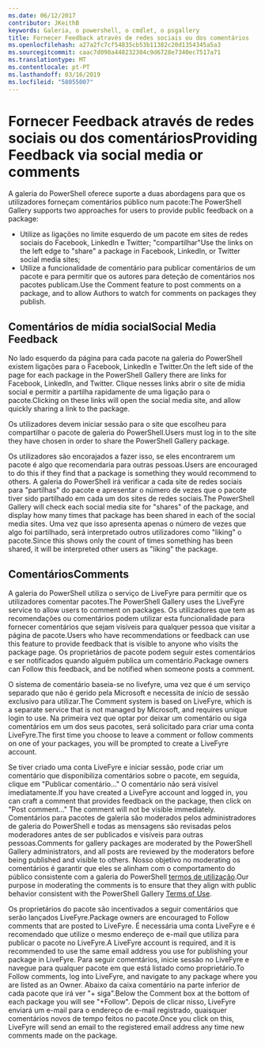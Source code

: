 ```yaml
---
ms.date: 06/12/2017
contributor: JKeithB
keywords: Galeria, o powershell, o cmdlet, o psgallery
title: Fornecer Feedback através de redes sociais ou dos comentários
ms.openlocfilehash: a27a2fc7cf54835cb53b11382c20d1354345a5a3
ms.sourcegitcommit: caac7d098a448232304c9d6728e7340ec7517a71
ms.translationtype: MT
ms.contentlocale: pt-PT
ms.lasthandoff: 03/16/2019
ms.locfileid: "58055007"
---
```

# <a name="providing-feedback-via-social-media-or-comments"></a><span data-ttu-id="14196-103">Fornecer Feedback através de redes sociais ou dos comentários</span><span class="sxs-lookup"><span data-stu-id="14196-103">Providing Feedback via social media or comments</span></span>

<span data-ttu-id="14196-104">A galeria do PowerShell oferece suporte a duas abordagens para que os utilizadores forneçam comentários público num pacote:</span><span class="sxs-lookup"><span data-stu-id="14196-104">The PowerShell Gallery supports two approaches for users to provide public feedback on a package:</span></span>

- <span data-ttu-id="14196-105">Utilize as ligações no limite esquerdo de um pacote em sites de redes sociais do Facebook, LinkedIn e Twitter; "compartilhar"</span><span class="sxs-lookup"><span data-stu-id="14196-105">Use the links on the left edge to "share" a package in Facebook, LinkedIn, or Twitter social media sites;</span></span>
- <span data-ttu-id="14196-106">Utilize a funcionalidade de comentário para publicar comentários de um pacote e para permitir que os autores para deteção de comentários nos pacotes publicam.</span><span class="sxs-lookup"><span data-stu-id="14196-106">Use the Comment feature to post comments on a package, and to allow Authors to watch for comments on packages they publish.</span></span>

## <a name="social-media-feedback"></a><span data-ttu-id="14196-107">Comentários de mídia social</span><span class="sxs-lookup"><span data-stu-id="14196-107">Social Media Feedback</span></span>

<span data-ttu-id="14196-108">No lado esquerdo da página para cada pacote na galeria do PowerShell existem ligações para o Facebook, LinkedIn e Twitter.</span><span class="sxs-lookup"><span data-stu-id="14196-108">On the left side of the page for each package in the PowerShell Gallery there are links for Facebook, LinkedIn, and Twitter.</span></span>
<span data-ttu-id="14196-109">Clique nesses links abrir o site de mídia social e permitir a partilha rapidamente de uma ligação para o pacote.</span><span class="sxs-lookup"><span data-stu-id="14196-109">Clicking on these links will open the social media site, and allow quickly sharing a link to the package.</span></span>

<span data-ttu-id="14196-110">Os utilizadores devem iniciar sessão para o site que escolheu para compartilhar o pacote de galeria do PowerShell.</span><span class="sxs-lookup"><span data-stu-id="14196-110">Users must log in to the site they have chosen in order to share the PowerShell Gallery package.</span></span>

<span data-ttu-id="14196-111">Os utilizadores são encorajados a fazer isso, se eles encontrarem um pacote é algo que recomendaria para outras pessoas.</span><span class="sxs-lookup"><span data-stu-id="14196-111">Users are encouraged to do this if they find that a package is something they would recommend to others.</span></span>
<span data-ttu-id="14196-112">A galeria do PowerShell irá verificar a cada site de redes sociais para "partilhas" do pacote e apresentar o número de vezes que o pacote tiver sido partilhado em cada um dos sites de redes sociais.</span><span class="sxs-lookup"><span data-stu-id="14196-112">The PowerShell Gallery will check each social media site for "shares" of the package, and display how many times that package has been shared in each of the social media sites.</span></span>
<span data-ttu-id="14196-113">Uma vez que isso apresenta apenas o número de vezes que algo foi partilhado, será interpretado outros utilizadores como "liking" o pacote.</span><span class="sxs-lookup"><span data-stu-id="14196-113">Since this shows only the count of times something has been shared, it will be interpreted other users as "liking" the package.</span></span>

## <a name="comments"></a><span data-ttu-id="14196-114">Comentários</span><span class="sxs-lookup"><span data-stu-id="14196-114">Comments</span></span>

<span data-ttu-id="14196-115">A galeria do PowerShell utiliza o serviço de LiveFyre para permitir que os utilizadores comentar pacotes.</span><span class="sxs-lookup"><span data-stu-id="14196-115">The PowerShell Gallery uses the LiveFyre service to allow users to comment on packages.</span></span>
<span data-ttu-id="14196-116">Os utilizadores que tem as recomendações ou comentários podem utilizar esta funcionalidade para fornecer comentários que sejam visíveis para qualquer pessoa que visitar a página de pacote.</span><span class="sxs-lookup"><span data-stu-id="14196-116">Users who have recommendations or feedback can use this feature to provide feedback that is visible to anyone who visits the package page.</span></span>
<span data-ttu-id="14196-117">Os proprietários de pacote podem seguir estes comentários e ser notificados quando alguém publica um comentário.</span><span class="sxs-lookup"><span data-stu-id="14196-117">Package owners can Follow this feedback, and be notified when someone posts a comment.</span></span>

<span data-ttu-id="14196-118">O sistema de comentário baseia-se no livefyre, uma vez que é um serviço separado que não é gerido pela Microsoft e necessita de início de sessão exclusivo para utilizar.</span><span class="sxs-lookup"><span data-stu-id="14196-118">The Comment system is based on LiveFyre, which is a separate service that is not managed by Microsoft, and requires unique login to use.</span></span>
<span data-ttu-id="14196-119">Na primeira vez que optar por deixar um comentário ou siga comentários em um dos seus pacotes, será solicitado para criar uma conta LiveFyre.</span><span class="sxs-lookup"><span data-stu-id="14196-119">The first time you choose to leave a comment or follow comments on one of your packages, you will be prompted to create a LiveFyre account.</span></span>

<span data-ttu-id="14196-120">Se tiver criado uma conta LiveFyre e iniciar sessão, pode criar um comentário que disponibiliza comentários sobre o pacote, em seguida, clique em "Publicar comentário..." O comentário não será visível imediatamente.</span><span class="sxs-lookup"><span data-stu-id="14196-120">If you have created a LiveFyre account and logged in, you can craft a comment that provides feedback on the package, then click on "Post comment..." The comment will not be visible immediately.</span></span>
<span data-ttu-id="14196-121">Comentários para pacotes de galeria são moderados pelos administradores de galeria do PowerShell e todas as mensagens são revisadas pelos moderadores antes de ser publicados e visíveis para outras pessoas.</span><span class="sxs-lookup"><span data-stu-id="14196-121">Comments for gallery packages are moderated by the PowerShell Gallery administrators, and all posts are reviewed by the moderators before being published and visible to others.</span></span>
<span data-ttu-id="14196-122">Nosso objetivo no moderating os comentários é garantir que eles se alinham com o comportamento do público consistente com a galeria do PowerShell [termos de utilização](https://www.powershellgallery.com/policies/Terms).</span><span class="sxs-lookup"><span data-stu-id="14196-122">Our purpose in moderating the comments is to ensure that they align with public behavior consistent with the PowerShell Gallery [Terms of Use](https://www.powershellgallery.com/policies/Terms).</span></span>

<span data-ttu-id="14196-123">Os proprietários do pacote são incentivados a seguir comentários que serão lançados LiveFyre.</span><span class="sxs-lookup"><span data-stu-id="14196-123">Package owners are encouraged to Follow comments that are posted to LiveFyre.</span></span>
<span data-ttu-id="14196-124">É necessária uma conta LiveFyre e é recomendado que utilize o mesmo endereço de e-mail que utiliza para publicar o pacote no LiveFyre.</span><span class="sxs-lookup"><span data-stu-id="14196-124">A LiveFyre account is required, and it is recommended to use the same email address you use for publishing your package in LiveFyre.</span></span>
<span data-ttu-id="14196-125">Para seguir comentários, inicie sessão no LiveFyre e navegue para qualquer pacote em que está listado como proprietário.</span><span class="sxs-lookup"><span data-stu-id="14196-125">To Follow comments, log into LiveFyre, and navigate to any package where you are listed as an Owner.</span></span>
<span data-ttu-id="14196-126">Abaixo da caixa comentário na parte inferior de cada pacote que irá ver "+ siga".</span><span class="sxs-lookup"><span data-stu-id="14196-126">Below the Comment box at the bottom of each package you will see "+Follow".</span></span>
<span data-ttu-id="14196-127">Depois de clicar nisso, LiveFyre enviará um e-mail para o endereço de e-mail registrado, quaisquer comentários novos de tempo feitos no pacote.</span><span class="sxs-lookup"><span data-stu-id="14196-127">Once you click on this, LiveFyre will send an email to the registered email address any time new comments made on the package.</span></span>
